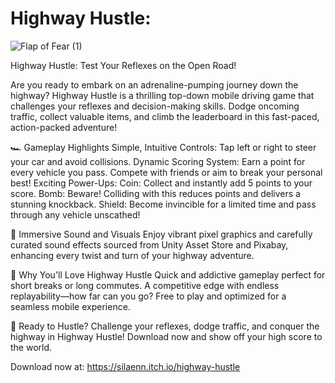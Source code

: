 # Highway Hustle:

![Flap of Fear (1)](https://github.com/user-attachments/assets/b0e7fb77-40bb-4422-84e2-3dbd06ff4c06)


Highway Hustle: Test Your Reflexes on the Open Road!

Are you ready to embark on an adrenaline-pumping journey down the highway? Highway Hustle is a thrilling top-down mobile driving game that challenges your reflexes and decision-making skills. Dodge oncoming traffic, collect valuable items, and climb the leaderboard in this fast-paced, action-packed adventure!

🏎️ Gameplay Highlights
Simple, Intuitive Controls: Tap left or right to steer your car and avoid collisions.
Dynamic Scoring System: Earn a point for every vehicle you pass. Compete with friends or aim to break your personal best!
Exciting Power-Ups:
Coin: Collect and instantly add 5 points to your score.
Bomb: Beware! Colliding with this reduces points and delivers a stunning knockback.
Shield: Become invincible for a limited time and pass through any vehicle unscathed!

🎵 Immersive Sound and Visuals
Enjoy vibrant pixel graphics and carefully curated sound effects sourced from Unity Asset Store and Pixabay, enhancing every twist and turn of your highway adventure.

📱 Why You'll Love Highway Hustle
Quick and addictive gameplay perfect for short breaks or long commutes.
A competitive edge with endless replayability—how far can you go?
Free to play and optimized for a seamless mobile experience.

🚀 Ready to Hustle?
Challenge your reflexes, dodge traffic, and conquer the highway in Highway Hustle! Download now and show off your high score to the world.


Download now at: https://silaenn.itch.io/highway-hustle
